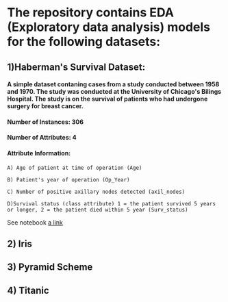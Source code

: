 # The repository contains EDA (Exploratory data analysis) models for the following datasets:

## 1)Haberman's Survival Dataset:

#### A simple dataset contaning cases from a study conducted between 1958 and 1970. The study was conducted at the University of Chicago's Bilings Hospital. The study is on the survival of patients who had undergone surgery for breast cancer. 

#### Number of Instances: 306
#### Number of Attributes: 4

#### Attribute Information:

    A) Age of patient at time of operation (Age)
    
    B) Patient's year of operation (Op_Year)
    
    C) Number of positive axillary nodes detected (axil_nodes)
    
    D)Survival status (class attribute) 1 = the patient survived 5 years or longer, 2 = the patient died within 5 year (Surv_status)

See notebook [a link](https://github.com/jayashree8/Machine_learning_EDA/blob/master/Haberman%20EDA/haberman-EDA.ipynb)    


## 2) Iris
## 3) Pyramid Scheme
## 4) Titanic 